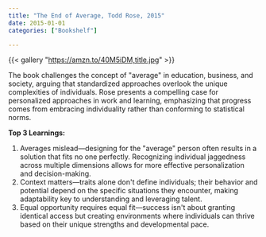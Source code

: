 ```yaml
---
title: "The End of Average, Todd Rose, 2015"
date: 2015-01-01
categories: ["Bookshelf"]

---
```


{{< gallery "https://amzn.to/40M5iDM,title.jpg" >}}

The book challenges the concept of "average" in education, business, and society, arguing that standardized approaches overlook the unique complexities of individuals. Rose presents a compelling case for personalized approaches in work and learning, emphasizing that progress comes from embracing individuality rather than conforming to statistical norms.

**Top 3 Learnings:**

1. Averages mislead—designing for the "average" person often results in a solution that fits no one perfectly. Recognizing individual jaggedness across multiple dimensions allows for more effective personalization and decision-making.
2. Context matters—traits alone don't define individuals; their behavior and potential depend on the specific situations they encounter, making adaptability key to understanding and leveraging talent.
3. Equal opportunity requires equal fit—success isn't about granting identical access but creating environments where individuals can thrive based on their unique strengths and developmental pace.
